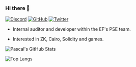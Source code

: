 ### Hi there 👋

<p> 
    <a href="https://discordapp.com/users/ctrlc03#9544" target="_blank"><img alt="Discord"
        src="https://img.shields.io/badge/Discord-7289DA?style=for-the-badge&logo=discord&logoColor=white"/></a>
    <a href="https://github.com/ctrlc03" target="_blank"><img alt="GitHub"
        src="https://img.shields.io/badge/GitHub-100000?style=for-the-badge&logo=github&logoColor=white"/></a>
    <a href="https://twitter.com/ctrlc03" target="_blank"><img alt="Twitter"
        src="https://img.shields.io/badge/Twitter-1DA1F2?style=for-the-badge&logo=twitter&logoColor=white"/></a>
</p>

* Internal auditor and developer within the EF's PSE team. 

* Interested in ZK, Cairo, Solidity and games. 

![Pascal's GitHub Stats](https://github-readme-stats.vercel.app/api?username=ctrlc03&count_private=true&show_icons=true&theme=tokyonight)

![Top Langs](https://github-readme-stats.vercel.app/api/top-langs/?username=ctrlc03&layout=compact&langs_count=8&theme=tokyonight)
